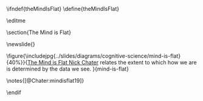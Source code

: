 \ifndef{theMindIsFlat}
\define{theMindIsFlat}

\editme

\section{The Mind is Flat}

\newslide{}

\figure{\includejpg{../slides/diagrams/cognitive-science/mind-is-flat}{40%}}{[The Mind is Flat Nick Chater](https://www.amazon.co.uk/dp/B077Y95D6V/) relates the extent to which how we are is determined by the data we see. }{mind-is-flat}

\notes{[@Chater:mindisflat19]}


\endif
